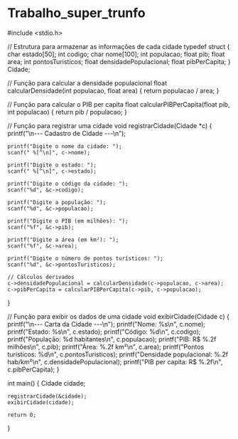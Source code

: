 # Trabalho_super_trunfo
#include <stdio.h>

// Estrutura para armazenar as informações de cada cidade
typedef struct {
    char estado[50];
    int codigo;
    char nome[100];
    int populacao;
    float pib;
    float area;
    int pontosTuristicos;
    float densidadePopulacional;
    float pibPerCapita;
} Cidade;

// Função para calcular a densidade populacional
float calcularDensidade(int populacao, float area) {
    return populacao / area;
}

// Função para calcular o PIB per capita
float calcularPIBPerCapita(float pib, int populacao) {
    return pib / populacao;
}

// Função para registrar uma cidade
void registrarCidade(Cidade *c) {
    printf("\n--- Cadastro de Cidade ---\n");

    printf("Digite o nome da cidade: ");
    scanf(" %[^\n]", c->nome);

    printf("Digite o estado: ");
    scanf(" %[^\n]", c->estado);

    printf("Digite o código da cidade: ");
    scanf("%d", &c->codigo);

    printf("Digite a população: ");
    scanf("%d", &c->populacao);

    printf("Digite o PIB (em milhões): ");
    scanf("%f", &c->pib);

    printf("Digite a área (em km²): ");
    scanf("%f", &c->area);

    printf("Digite o número de pontos turísticos: ");
    scanf("%d", &c->pontosTuristicos);

    // Cálculos derivados
    c->densidadePopulacional = calcularDensidade(c->populacao, c->area);
    c->pibPerCapita = calcularPIBPerCapita(c->pib, c->populacao);
}

// Função para exibir os dados de uma cidade
void exibirCidade(Cidade c) {
    printf("\n--- Carta da Cidade ---\n");
    printf("Nome: %s\n", c.nome);
    printf("Estado: %s\n", c.estado);
    printf("Código: %d\n", c.codigo);
    printf("População: %d habitantes\n", c.populacao);
    printf("PIB: R$ %.2f milhões\n", c.pib);
    printf("Área: %.2f km²\n", c.area);
    printf("Pontos turísticos: %d\n", c.pontosTuristicos);
    printf("Densidade populacional: %.2f hab/km²\n", c.densidadePopulacional);
    printf("PIB per capita: R$ %.2f\n", c.pibPerCapita);
}

int main() {
    Cidade cidade;

    registrarCidade(&cidade);
    exibirCidade(cidade);

    return 0;
}
